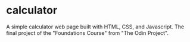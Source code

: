 # calculator
A simple calculator web page built with HTML, CSS, and Javascript.
The final project of the "Foundations Course" from "The Odin Project".